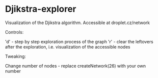 # Djikstra-explorer
Visualization of the Djikstra algorithm. Accessible at droplet.cz/network

Controls:

  'd' - step by step exploration process of the graph
  'r' - clear the leftovers after the exploration, i.e. visualization of the accessible nodes

Tweaking:

  Change number of nodes - replace createNetwork(26) with your own number
